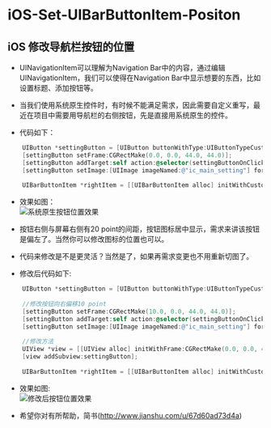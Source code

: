 # iOS-Set-UIBarButtonItem-Positon
## iOS 修改导航栏按钮的位置

* UINavigationItem可以理解为Navigation Bar中的内容，通过编辑UINavigationItem，我们可以使得在Navigation Bar中显示想要的东西，比如设置标题、添加按钮等。

* 当我们使用系统原生控件时，有时候不能满足需求，因此需要自定义重写，最近在项目中需要用导航栏的右侧按钮，先是直接用系统原生的控件。

* 代码如下：
``` Objective-C
	UIButton *settingButton = [UIButton buttonWithType:UIButtonTypeCustom];
	[settingButton setFrame:CGRectMake(0.0, 0.0, 44.0, 44.0)];
	[settingButton addTarget:self action:@selector(settingButtonOnClicked:) forControlEvents:UIControlEventTouchUpInside];
	[settingButton setImage:[UIImage imageNamed:@"ic_main_setting"] forState:UIControlStateNormal];
	
	UIBarButtonItem *rightItem = [[UIBarButtonItem alloc] initWithCustomView:settingButton];
```
* 效果如图：       
  ![系统原生按钮位置效果](https://github.com/zhang33121/iOS-Set-UIBarButtonItem-Positon/blob/master/systemdefultRightBarButtonPositon.png)

*  按钮右侧与屏幕右侧有20 point的间距，按钮图标居中显示，需求来讲该按钮是偏左了。当然你可以修改图标的位置也可以。
*  代码来修改是不是更灵活？当然是了，如果再需求变更也不用重新切图了。

* 修改后代码如下:
```Objective-C
	UIButton *settingButton = [UIButton buttonWithType:UIButtonTypeCustom];
	
	//修改按钮向右偏移10 point
	[settingButton setFrame:CGRectMake(10.0, 0.0, 44.0, 44.0)];
	[settingButton addTarget:self action:@selector(settingButtonOnClicked:) forControlEvents:UIControlEventTouchUpInside];
	[settingButton setImage:[UIImage imageNamed:@"ic_main_setting"] forState:UIControlStateNormal];
	
	//修改方法
	UIView *view = [[UIView alloc] initWithFrame:CGRectMake(0.0, 0.0, 44.0, 44.0)];
	[view addSubview:settingButton];
	
	UIBarButtonItem *rightItem = [[UIBarButtonItem alloc] initWithCustomView:view];
```
* 效果如图:       
  ![修改后按钮位置效果](https://github.com/zhang33121/iOS-Set-UIBarButtonItem-Positon/blob/master/motifyAfterPositon.png)

* 希望你对有所帮助，简书(http://www.jianshu.com/u/67d60ad73d4a)


